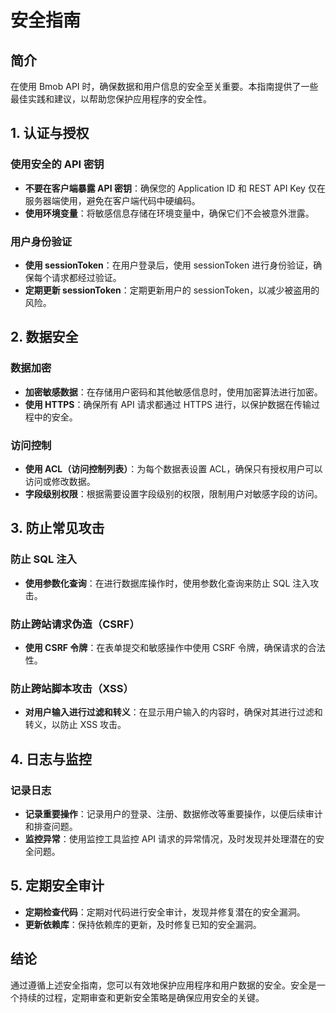 # 安全指南

## 简介

在使用 Bmob API 时，确保数据和用户信息的安全至关重要。本指南提供了一些最佳实践和建议，以帮助您保护应用程序的安全性。

## 1. 认证与授权

### 使用安全的 API 密钥

- **不要在客户端暴露 API 密钥**：确保您的 Application ID 和 REST API Key 仅在服务器端使用，避免在客户端代码中硬编码。
- **使用环境变量**：将敏感信息存储在环境变量中，确保它们不会被意外泄露。

### 用户身份验证

- **使用 sessionToken**：在用户登录后，使用 sessionToken 进行身份验证，确保每个请求都经过验证。
- **定期更新 sessionToken**：定期更新用户的 sessionToken，以减少被盗用的风险。

## 2. 数据安全

### 数据加密

- **加密敏感数据**：在存储用户密码和其他敏感信息时，使用加密算法进行加密。
- **使用 HTTPS**：确保所有 API 请求都通过 HTTPS 进行，以保护数据在传输过程中的安全。

### 访问控制

- **使用 ACL（访问控制列表）**：为每个数据表设置 ACL，确保只有授权用户可以访问或修改数据。
- **字段级别权限**：根据需要设置字段级别的权限，限制用户对敏感字段的访问。

## 3. 防止常见攻击

### 防止 SQL 注入

- **使用参数化查询**：在进行数据库操作时，使用参数化查询来防止 SQL 注入攻击。

### 防止跨站请求伪造（CSRF）

- **使用 CSRF 令牌**：在表单提交和敏感操作中使用 CSRF 令牌，确保请求的合法性。

### 防止跨站脚本攻击（XSS）

- **对用户输入进行过滤和转义**：在显示用户输入的内容时，确保对其进行过滤和转义，以防止 XSS 攻击。

## 4. 日志与监控

### 记录日志

- **记录重要操作**：记录用户的登录、注册、数据修改等重要操作，以便后续审计和排查问题。
- **监控异常**：使用监控工具监控 API 请求的异常情况，及时发现并处理潜在的安全问题。

## 5. 定期安全审计

- **定期检查代码**：定期对代码进行安全审计，发现并修复潜在的安全漏洞。
- **更新依赖库**：保持依赖库的更新，及时修复已知的安全漏洞。

## 结论

通过遵循上述安全指南，您可以有效地保护应用程序和用户数据的安全。安全是一个持续的过程，定期审查和更新安全策略是确保应用安全的关键。 